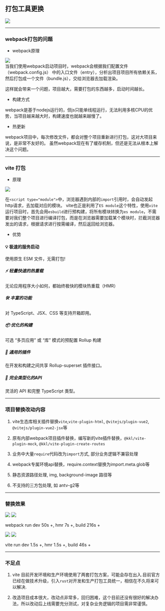 ## 打包工具更换

<div class="flex align-center justify-center mt-4">
  <img class="border-rounded" src="/assets/images/webpack-vite.png" />
</div>


---

### webpack打包的问题

- webpack原理

<div class="flex ">
  <img src="/assets/images/webpack.png" class="border-rounded w-30% my-2"/>

  <div class="p-6">
    当我们使用webpack启动项目时，webpack会根据我们配置文件（webpack.config.js） 中的入口文件（entry），分析出项目项目所有依赖关系，然后打包成一个文件（bundle.js），交给浏览器去加载渲染。
  </div>
</div>

这样就会带来一个问题，项目越大，需要打包的东西越多，启动时间越长。

- 构建方式

webpack是基于nodejs运行的，但js只能单线程运行，无法利用多核CPU的优势，当项目越来越大时，构建速度也就越来越慢了。

- 热更新

webpack项目中，每次修改文件，都会对整个项目重新进行打包，这对大项目来说，是非常不友好的。
虽然webpack现在有了缓存机制，但还是无法从根本上解决这个问题。


---

### vite 打包

- 原理

<div class="flex">
  <img src="/assets/images/vite.png" class="border-rounded w-30% my-2"/>
  <div class="p-2">

  在`<script type="module">`中，浏览器遇到内部的`import`引用时，会自动发起http请求，去加载对应的模块。
vite也正是利用了`ES module`这个特性，使用`vite`运行项目时，首先会用`esbuild`进行预构建，将所有模块转换为`es module`，不需要对我们整个项目进行编译打包，而是在浏览器需要加载某个模块时，拦截浏览器发出的请求，根据请求进行按需编译，然后返回给浏览器。

  </div>
</div>



- 优势

<div class="flex flex-row flex-wrap text-[14px]">
  <section class="w-1/3 p-2">
    <h4>💡 极速的服务启动</h4>
    <p>使用原生 ESM 文件，无需打包!</p>
  </section>
  <section class="w-1/3 p-2">
    <h5>⚡️ 轻量快速的热重载</h5>
    <p>无论应用程序大小如何，都始终极快的模块热重载（HMR）</p>
  </section>
  <section class="w-1/3 p-2">
    <h5>🛠️ 丰富的功能</h5>
    <p>对 TypeScript、JSX、CSS 等支持开箱即用。</p>
  </section>
  <section class="w-1/3 p-2">
    <h5>📦 优化的构建</h5>
    <p>可选 “多页应用” 或 “库” 模式的预配置 Rollup 构建</p>
  </section>
  <section class="w-1/3 p-2">
    <h5>🔩 通用的插件</h5>
    <p>在开发和构建之间共享 Rollup-superset 插件接口。</p>
  </section>
  <section class="w-1/3 p-2">
    <h5>🔑 完全类型化的API</h5>
    <p>灵活的 API 和完整 TypeScript 类型。</p>
  </section>
</div>

--- 

### 项目替换改动内容

1. vite生态库相关插件替换`vite`,`vite-plugin-html`, `@vitejs/plugin-vue2`, `@vitejs/plugin-vue2-jsx`等

2. 原有内部webpack项目插件替换，编写新的vite插件替换，`@kkl/vite-plugin-mock`, `@kkl/vite-plugin-create-routes`

3. 业务中大量`require`代码改为`import`方式, 部分业务逻辑不兼容处理

4. webpack专属环境api替换，require.context替换为import.meta.glob等

5. 静态资源路径处理, img, background-image 路径等

6. 不支持的三方包处理, 如 antv-g2等


---

### 替换效果

<div class="flex flex-row text-center">

<div class="flex flex-col items-center">
  <img src="/assets/images/webpack-run.png" class="border-rounded my-2 w-60% block" /> 
  <img src="/assets/images/webpack-build.png" class="border-rounded my-2 w-60%" /> 
  <p> webpack run dev 
  <span v-mark.circle.red="1">50s +</span>, 
  hmr <span v-mark.circle.red="1">7s +</span>, 
  build <span v-mark.circle.red="1">216s +</span>
    </p>
</div>

<div class="flex flex-col ml-2  items-center">
  <img src="/assets/images/vite-run.png" class="border-rounded my-2 w-60%"/>
  <img src="/assets/images/vite-build.png" class="border-rounded my-2 w-60%"/>
  <p> vite run dev <span v-mark.circle.green="2">1.5s +</span>, hmr <span v-mark.circle.green="2">1.5s +</span>, build <span v-mark.circle.green="2">46s +</span></p>
</div>

</div>



---

### 不足点

1. vite 目前开发环境和生产环境使用了两套打包方案，可能会存在出入.目前官方已经在做技术升级，引入`rust`对开发和生产打包工具统一，相信在不久将来可以解决.

2. 改造项目成本很大，改动点非常多，回归困难，这个目前还没有很好的解决办法，所以改动后上线需要充分测试，对复杂业务逻辑的项目需非常谨慎。
